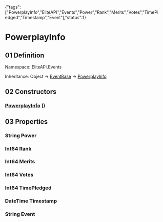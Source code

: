 {"tags":["PowerplayInfo","EliteAPI","Events","Power","Rank","Merits","Votes","TimePledged","Timestamp","Event"],"status":1}

# PowerplayInfo

## 01 Definition

Namespace: <span class='code'>EliteAPI.Events</span>

Inheritance: <span class='code'>Object</span> → <span class='code'>[EventBase](../../EliteAPI/Events/EventBase.html)</span> → <span class='code'>[PowerplayInfo](../../EliteAPI/Events/PowerplayInfo.html)</span>

## 02 Constructors

### <span class='code'>[PowerplayInfo](../../EliteAPI/Events/PowerplayInfo.html)</span> ()

## 03 Properties

### <span class='code'>String</span> Power

### <span class='code'>Int64</span> Rank

### <span class='code'>Int64</span> Merits

### <span class='code'>Int64</span> Votes

### <span class='code'>Int64</span> TimePledged

### <span class='code'>DateTime</span> Timestamp

### <span class='code'>String</span> Event

